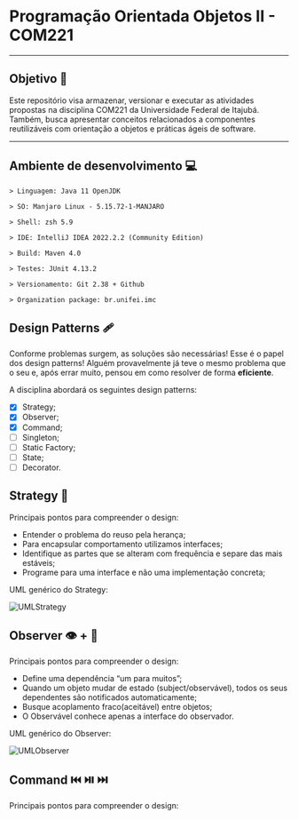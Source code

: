 # Programação Orientada Objetos II - COM221

---

## Objetivo :dart:

Este repositório visa armazenar, versionar e executar as atividades propostas na disciplina COM221 da Universidade Federal de Itajubá. Também, busca apresentar conceitos relacionados a componentes reutilizáveis com orientação a objetos e práticas ágeis de software.

---

## Ambiente de desenvolvimento :computer:
    > Linguagem: Java 11 OpenJDK

    > SO: Manjaro Linux - 5.15.72-1-MANJARO

    > Shell: zsh 5.9

    > IDE: IntelliJ IDEA 2022.2.2 (Community Edition)

    > Build: Maven 4.0

    > Testes: JUnit 4.13.2

    > Versionamento: Git 2.38 + Github

    > Organization package: br.unifei.imc 

## Design Patterns 🩹

Conforme problemas surgem, as soluções são necessárias! Esse é o papel dos design patterns! Alguém provavelmente já teve o mesmo problema que o seu e, após errar muito, pensou em como resolver de forma **eficiente**.

A disciplina abordará os seguintes design patterns:

- [X] Strategy;
- [X] Observer;
- [X] Command;
- [ ] Singleton;
- [ ] Static Factory;
- [ ] State;
- [ ] Decorator.

## Strategy 🤔

Principais pontos para compreender o design:
- Entender o problema do reuso pela herança;
- Para encapsular comportamento utilizamos interfaces;
- Identifique as partes que se alteram com frequência e separe das mais estáveis;
- Programe para uma interface e não uma implementação concreta;

UML genérico do Strategy:

![UMLStrategy](https://imgur.com/JNRb4uX.png)

## Observer 👁️ + 🗼

Principais pontos para compreender o design:

- Define uma dependência “um para muitos”;
- Quando um objeto mudar de estado (subject/observável), todos os seus dependentes são notificados automaticamente;
- Busque acoplamento fraco(aceitável) entre objetos;
- O Observável conhece apenas a interface do observador.

UML genérico do Observer:

![UMLObserver](https://imgur.com/VcBSyxb.png)

## Command ⏮️ ⏯️ ⏭️

Principais pontos para compreender o design: